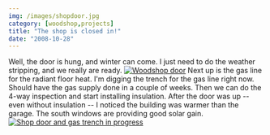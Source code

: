 ```yaml
---
img: /images/shopdoor.jpg
category: [woodshop,projects]
title: "The shop is closed in!"
date: "2008-10-28"
---
```


Well, the door is hung, and winter can come. I just need to do the weather stripping, and we really are ready. [![Woodshop door](/images/shopdoor.jpg)](http://www.flickr.com/photos/duanemcguire/2981564652/ "More photos on Flickr.com") Next up is the gas line for the radiant floor heat. I'm digging the trench for the gas line right now. Should have the gas supply done in a couple of weeks. Then we can do the 4-way inspection and start installing insulation. After the door was up -- even without insulation -- I noticed the building was warmer than the garage. The south windows are providing good solar gain. [![Shop door and gas trench in progress](/images/shop_door_2.jpg)](http://www.flickr.com/photos/duanemcguire/2980708537/in/set-72157607935531644/ "More photos on Flickr.com")
